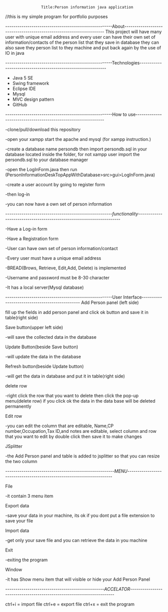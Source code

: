 					Title:Person information java application

//this is my simple program for portfolio purposes

-----------------------------------------------------About--------------------------------------------------------------------
This project will have many user with unique email address and every user can have their own set of information/contacts of the person list that they save in database they can also save they person list to they machine and put back again by the use of IO in java

-----------------------------------------------------Technologies-------------------------------------------------------------
* Java 5 SE
* Swing framework
* Eclipse IDE
* Mysql
* MVC design pattern
* GitHub

-----------------------------------------------------How to use--------------------------------------------------------------

-clone/pull/download this repository 

-open your xampp start the apache and mysql (for xampp instruction.) 

-create a database name persondb then import persondb.sql in your database located inside the folder, for not xampp user import the persondb.sql to your database manager

-open the LogInForm.java then run (PersonInformationDeskTopAppWithDatabase>src>gui>LogInForm.java)

-create a user account by going to register form 

-then log-in

-you can now have a own set of person information


-----------------------------------------------------*functionality*---------------------------------------------------------------------

-Have a Log-in form

-Have a Registration form

-User can have own set of person information/contact

-Every user must have a unique email address

-BREAD(Brows, Retrieve, Edit,Add, Delete) is implemented

-Username and password must be 8-30 character

-It has a local server(Mysql database)

-----------------------------------------------------User Interface-----------------------------------------------
Add Person panel (left side) 

fill up the fields in add person panel and click ok button and save it in table(right side)

Save button(upper left side) 
 
 -will save the collected data in the database

Update Button(beside Save button)

-will update the data in the database

Refresh button(beside Update button)
 
 -will get the data in database and put it in table(right side)

delete row
 
 -right click the row that you want to delete then click the pop-up menu(delete row) if you click ok the data in the data base will be deleted permanently

Edit row
 
 -you can edit the column that are editable, Name,CP number,Occupation,Tax ID,and notes are editable, select column and row that you want to edit by double click then save it to make changes

JSplitter
 
 -the Add Person panel and table is added to jsplitter so that you can resize the two column
 
 

------------------------------------------------------*MENU*----------------------------------------------------------------------

File

 -it contain 3 menu item

Export data
 
 -save your data in your machine, its ok if you dont put a file extension to save your file

Import data
 
 -get only your save file and you can retrieve the data in you machine

Exit
 
 -exiting the program

Window
 
 -it has Show menu item that will visible or hide your Add Person Panel

-------------------------------------------------*ACCELATOR*----------------------------------------------------------------------

ctrl+i  = import file
ctrl+e = export file
ctrl+x = exit the program



